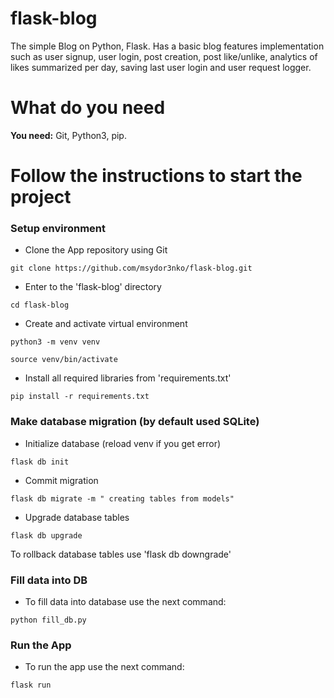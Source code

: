 # flask-blog
The simple Blog on Python, Flask.
Has a basic blog features implementation such as user signup, user login, post creation, post like/unlike, analytics of likes summarized per day, saving last user login and user request logger.

# What do you need

**You need:** Git, Python3, pip.


# Follow the instructions to start the project

### Setup environment

* Clone the App repository using Git

`git clone https://github.com/msydor3nko/flask-blog.git`

* Enter to the 'flask-blog' directory

`cd flask-blog`

* Create and activate virtual environment

`python3 -m venv venv`

`source venv/bin/activate`

* Install all required libraries from 'requirements.txt'

`pip install -r requirements.txt`


### Make database migration (by default used SQLite)

* Initialize database (reload venv if you get error)

`flask db init`

* Commit migration

`flask db migrate -m " creating tables from models"`

* Upgrade database tables

`flask db upgrade`

To rollback database tables use 'flask db downgrade'


### Fill data into DB

* To fill data into database use the next command:

`python fill_db.py`


### Run the App

* To run the app use the next command:

`flask run`